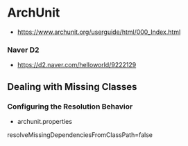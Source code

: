 # ArchUnit

- https://www.archunit.org/userguide/html/000_Index.html

### Naver D2
- https://d2.naver.com/helloworld/9222129


## Dealing with Missing Classes

### Configuring the Resolution Behavior

- archunit.properties

resolveMissingDependenciesFromClassPath=false



